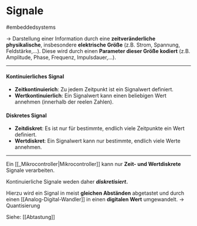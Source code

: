# Signale
#embeddedsystems 

-> Darstellung einer Information durch eine **zeitveränderliche physikalische**, insbesondere **elektrische Größe** (z.B. Strom, Spannung, Feldstärke,...).
Diese wird durch einen **Parameter dieser Größe kodiert** (z.B. Amplitude, Phase, Frequenz, Impulsdauer,...).

--------------------------------------------------

#### Kontinuierliches Signal

* **Zeitkontinuierich**: Zu jedem Zeitpunkt ist ein Signalwert definiert.
* **Wertkontinuierlich**: Ein Signalwert kann einen beliebigen Wert annehmen (innerhalb der reelen Zahlen).


#### Diskretes Signal

* **Zeitdiskret**: Es ist nur für bestimmte, endlich viele Zeitpunkte ein Wert definiert.
* **Wertdiskret**: Ein Signalwert kann nur bestimmte, endlich viele Werte annehmen.


---------------------------------------------------

Ein [[_Mikrocontroller|Mikrocontroller]] kann nur **Zeit- und Wertdiskrete** Signale verarbeiten.

Kontinuierliche Signale weden daher ***diskretisiert*.**

Hierzu wird ein Signal in meist **gleichen Abständen** abgetastet und durch einen [[Analog-Digital-Wandler]] in einen **digitalen Wert** umgewandelt. -> Quantisierung

Siehe: [[Abtastung]]